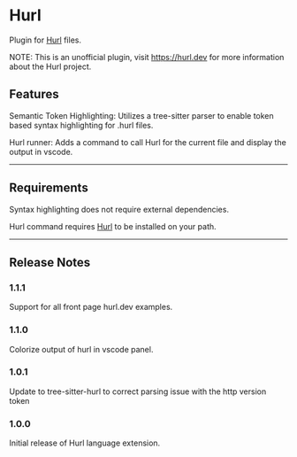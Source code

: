 # Hurl

Plugin for [Hurl](https://hurl.dev) files.

NOTE: This is an unofficial plugin, visit <https://hurl.dev> for more information
about the Hurl project.

## Features

Semantic Token Highlighting:
Utilizes a tree-sitter parser to enable token based syntax highlighting for
.hurl files.

Hurl runner:
Adds a command to call Hurl for the current file and display the output in vscode.

---

## Requirements

Syntax highlighting does not require external dependencies.

Hurl command requires [Hurl](https://hurl.dev) to be installed on your path.

---

## Release Notes

### 1.1.1

Support for all front page hurl.dev examples.

### 1.1.0

Colorize output of hurl in vscode panel.

### 1.0.1

Update to tree-sitter-hurl to correct parsing issue with the http version token

### 1.0.0

Initial release of Hurl language extension.
